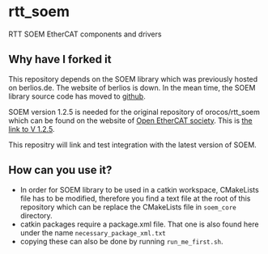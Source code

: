 # rtt_soem
RTT SOEM EtherCAT components and drivers

## Why have I forked it
This repository depends on the SOEM library which was previously hosted on berlios.de.
The website of berlios is down. In the mean time, the SOEM library source code has moved to [github](https://github.com/OpenEtherCATsociety/SOEM).

SOEM version 1.2.5 is needed for the original repository of orocos/rtt_soem which can be found on the website of [Open EtherCAT society](https://github.com/OpenEtherCATsociety). This is [the link to V 1.2.5](http://openethercatsociety.github.io/dl/rel/SOEM1.2.5.tar.bz2).

This repositry will link and test integration with the latest version of SOEM.

## How can you use it?
- In order for SOEM library to be used in a catkin workspace, CMakeLists file has to be modified, therefore you find a text file at the root of this repository which can be replace the CMakeLists file in `soem_core` directory.
- catkin packages require a package.xml file. That one is also found here under the name `necessary_package_xml.txt`
- copying these can also be done by running `run_me_first.sh`.